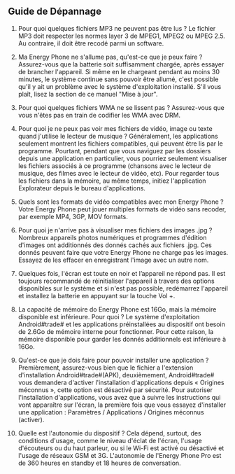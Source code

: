## Guide de Dépannage

1.	Pour quoi quelques fichiers MP3 ne peuvent pas être lus ? Le fichier MP3 doit respecter les normes layer 3 de MPEG1, MPEG2 ou MPEG 2.5.  Au contraire, il doit être recodé parmi un software.

2.	Ma Energy Phone ne s'allume pas, qu'est-ce que je peux faire ? Assurez-vous que la batterie soit suffisamment chargée, après essayer de brancher l'appareil. Si même en le chargeant pendant au moins 30 minutes, le système continue sans pouvoir être allumé, c'est possible qu'il y ait un problème avec le système d'exploitation installé. S'il vous plaît, lisez la section de ce manuel "Mise à jour".

3.	Pour quoi quelques fichiers WMA ne se lissent pas ? Assurez-vous que vous n'êtes pas en train de codifier les WMA avec DRM.

4.	Pour quoi je ne peux pas voir mes fichiers de vidéo, image ou texte quand j'utilise le lecteur de musique ? Généralement, les applications seulement montrent les fichiers compatibles, qui peuvent être lis par le programme. Pourtant, pendant que vous naviguez par les dossiers depuis une application en particulier, vous pourriez seulement visualiser les fichiers associés à ce programme (chansons avec le lecteur de musique, des filmes avec le lecteur de vidéo, etc). Pour regarder tous les fichiers dans la mémoire, au même temps, initiez l'application Explorateur depuis le bureau d'applications.

5.	Quels sont les formats de vidéo compatibles avec mon Energy Phone ? Votre Energy Phone peut jouer multiples formats de vidéo sans recoder, par exemple MP4, 3GP, MOV formats.

6.	Pour quoi je n'arrive pas à visualiser mes fichiers des images .jpg ? Nombreux appareils photos numériques et programmes d'édition d'images ont additionnés des donnés cachés aux fichiers .jpg. Ces donnés peuvent faire que votre Energy Phone ne charge pas les images.  Essayez de les effacer en enregistrant l'image avec un autre nom.

7.	Quelques fois, l'écran est toute en noir et l’appareil ne répond pas. Il est toujours recommandé de réinitialiser l'appareil à travers des options disponibles sur le système et si n'est pas possible, redémarrez l'appareil et installez la batterie en appuyant sur la touche Vol +.

8.	La capacité de mémoire do Energy Phone est 16Go, mais la mémoire disponible est inférieure. Pour quoi ? Le système d'exploitation Android#trade# et les applications préinstallées au dispositif ont besoin de 2.6Go de mémoire interne pour fonctionner. Pour cette raison, la mémoire disponible pour garder les donnés additionnels est inférieure à 16Go.

9.	Qu'est-ce que je dois faire pour pouvoir installer une application ? Premièrement, assurez-vous bien que le fichier a l'extension d'installation Android#trade#(APK), deuxièmement, Android#trade# vous demandera d'activer l'installation d'applications depuis « Origines méconnus », cette option est désactivé par sécurité. Pour autoriser l'installation d'applications, vous avez que à suivre les instructions qui vont apparaître sur l'écran, la première fois que vous essayez d'installer une application : Paramètres / Applications / Origines méconnus (activer).

10.	Quelle est l'autonomie du dispositif ? Cela dépend, surtout, des conditions d'usage, comme le niveau d'éclat de l'écran, l'usage d'écouteurs ou du haut parleur, ou si le Wi-Fi est activé ou désactivé et l'usage de réseaux GSM et 3G. L'autonomie de l'Energy Phone Pro est de 360 heures en standby et 18 heures de conversation.
